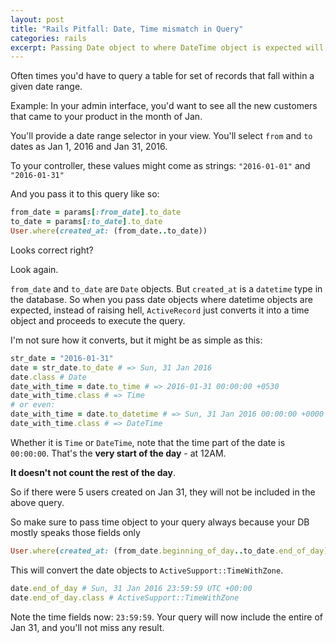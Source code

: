 ```yaml
---
layout: post
title: "Rails Pitfall: Date, Time mismatch in Query"
categories: rails
excerpt: Passing Date object to where DateTime object is expected will bite you in the back
---
```


Often times you'd have to query a table for set of records that fall within a given date range.

Example: In your admin interface, you'd want to see all the new customers that came to your product in the month of Jan.

You'll provide a date range selector in your view. You'll select `from` and `to` dates as Jan 1, 2016 and Jan 31, 2016.

To your controller, these values might come as strings: `"2016-01-01"` and `"2016-01-31"`

And you pass it to this query like so:

```rb
from_date = params[:from_date].to_date
to_date = params[:to_date].to_date
User.where(created_at: (from_date..to_date))
```

Looks correct right?

Look again.

`from_date` and `to_date` are `Date` objects. But `created_at` is a `datetime` type in the database. So when you pass date objects where datetime objects are expected, instead of raising hell, `ActiveRecord` just converts it into a time object and proceeds to execute the query.

I'm not sure how it converts, but it might be as simple as this:

```rb
str_date = "2016-01-31"
date = str_date.to_date # => Sun, 31 Jan 2016
date.class # Date
date_with_time = date.to_time # => 2016-01-31 00:00:00 +0530
date_with_time.class # => Time
# or even:
date_with_time = date.to_datetime # => Sun, 31 Jan 2016 00:00:00 +0000
date_with_time.class # => DateTime
```

Whether it is `Time` or `DateTime`, note that the time part of the date is `00:00:00`. That's the **very start of the day** - at 12AM.

**It doesn't not count the rest of the day**.

So if there were 5 users created on Jan 31, they will not be included in the above query.

So make sure to pass time object to your query always because your DB mostly speaks those fields only

```rb
User.where(created_at: (from_date.beginning_of_day..to_date.end_of_day))
```

This will convert the date objects to `ActiveSupport::TimeWithZone`.

```rb
date.end_of_day # Sun, 31 Jan 2016 23:59:59 UTC +00:00
date.end_of_day.class # ActiveSupport::TimeWithZone
```

Note the time fields now: `23:59:59`. Your query will now include the entire of Jan 31, and you'll not miss any result.
